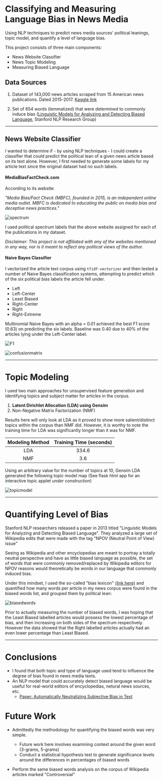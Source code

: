 # Classifying and Measuring Language Bias in News Media

Using NLP techniques to predict news media sources' political leanings, topic model, and quantify a level of language bias. 

This project consists of three main components:
* News Website Classifier
* News Topic Modeling
* Measuring Biased Language

## Data Sources

1. Dataset of 143,000 news articles scraped from 15 American news publications. Dated 2015-2017. [Kaggle link](https://www.kaggle.com/snapcrack/all-the-news)

2. Set of 654 words (lemmatized) that were determined to commonly induce bias ([Linguistic Models for Analyzing and Detecting Biased Language](https://web.stanford.edu/~jurafsky/pubs/neutrality.pdf), Stanford NLP Research Group)

____

## News Website Classifier

I wanted to determine if - by using NLP techniques - I could create a classifier that could predict the political lean of a given news article based on its text alone. However, I first needed to generate some labels for my article text since the original dataset had no such labels.

#### MediaBiasFactCheck.com

According to its website: 

_"Media Bias/Fact Check (MBFC), founded in 2015, is an independent online media outlet. MBFC is dedicated to educating the public on media bias and deceptive news practices."_

![spectrum](img/mbfcspectrum.jpg)

I used political spectrum labels that the above website assigned for each of the publications in my dataset.

_Disclaimer: This project is not affiliated with any of the websites mentioned in any way, nor is it meant to reflect any political views of the author._

#### Naive Bayes Classifier

I vectorized the article text corpus using `tfidf-vectorizer` and then tested a number of Naive Bayes classification systems, attempting to predict which of the six political bias labels the article fell under.

* Left
* Left-Center
* Least Biased
* Right-Center
* Right
* Right-Extreme

Multinomial Naive Bayes with an alpha = 0.01 achieved the best F1 score (0.63) on predicting the six labels. Baseline was 0.40 due to 40% of the articles lying under the Left-Center label.

![F1](img/NBF1scores.png)

![confusionmatrix](img/NBconfusionmatrix.png)

____

# Topic Modeling

I used two main approaches for unsupervised feature generation and identifying topics and subject matter for articles in the corpus.

1. __Latent Dirichlet Allocation (LDA) using Gensim__
2. Non-Negative Matrix Factorization (NMF)

Results here will only look at LDA as it proved to show more salient/distinct topics within the corpus than NMF did. However, it is worthy to note the training time for LDA was significantly longer than it was for NMF. 

| Modeling Method      | Training Time (seconds)|
| :-----------: | :-----------: |
| LDA      | 334.6       |
| NMF   | 3.6        |

Using an arbitrary value for the number of topics at 10, Gensim LDA generated the following topic model map (See flask html app for an interactive topic applet _under construction_)

![topicmodel](img/topicmodelmap.jpg)

___

# Quantifying Level of Bias

Stanford NLP researchers released a paper in 2013 titled "Linguistic Models for Analyzing and Detecting Biased Language". They analyzed a large set of Wikipedia edits that were made with the tag "NPOV (Neutral Point of View) issue"

Seeing as Wikipedia and other encyclopedias are meant to portray a totally neutral perspective and have as little biased language as possible, the set of words that were commonly removed/replaced by Wikipedia editors for NPOV reasons would theoretically be words in our language that commonly induced bias.

Under this mindset, I used the so-called "bias lexicon" [(link here)](https://www.cs.cornell.edu/~cristian/Biased_language.html) and quantified how many words per article in my news corpus were found in the biased words list, and grouped them by political lean:

![biasedwords](img/biaspolitical.png)

Prior to actually measuring the number of biased words, I was hoping that the Least Biased labelled articles would possess the lowest percentage of bias, and then increasing on both sides of the spectrum respectively. However the data showed that the Right labelled articles actually had an even lower percentage than Least Biased.
___

# Conclusions

* I found that both topic and type of language used tend to influence the degree of bias found in news media texts.
* An NLP model that could accurately detect biased language would be useful for real-world editors of encyclopedias, netural news sources, etc. 
    * [Paper: Automatically Neutralizing Subjective Bias in Text](https://arxiv.org/pdf/1911.09709.pdf)
    
# Future Work

* Admittedly the methodology for quantifying the biased words was very simple.
    * Future work here involves examining context around the given word (3-grams, 5-grams) 
    * Conduct a statistical hypothesis test to generate significance levels around the differences in percentages of biased words

* Perform the same biased words analysis on the corpus of Wikipedia articles marked "Controversial"